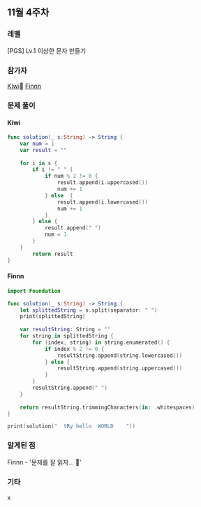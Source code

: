 ## 11월 4주차

### 레벨
[PGS] Lv.1 이상한 문자 만들기

### 참가자
[Kiwi](https://github.com/kiwi1023)🏅
[Finnn](https://github.com/finnn1)

### 문제 풀이
#### Kiwi
```swift
func solution(_ s:String) -> String {
    var num = 1
    var result = ""
    
    for i in s {
        if i != " " {
            if num % 2 != 0 {
                result.append(i.uppercased())
                num += 1
            } else  {
                result.append(i.lowercased())
                num += 1
            }
        } else {
            result.append(" ")
            num = 1
        }
    }
        return result
}
```

#### Finnn
```swift
import Foundation

func solution(_ s:String) -> String {
    let splittedString = s.split(separator: " ")
    print(splittedString)
    
    var resultString: String = ""
    for string in splittedString {
        for (index, string) in string.enumerated() {
            if index % 2 != 0 {
                resultString.append(string.lowercased())
            } else {
                resultString.append(string.uppercased())
            }
        }
        resultString.append(" ")
    }
    
    return resultString.trimmingCharacters(in: .whitespaces)
}

print(solution("  tRy hello  WORLD    "))

```

### 알게된 점
Finnn - '문제를 잘 읽자... 🥲'


### 기타
x
